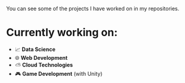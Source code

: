 You can see some of the projects I have worked on in my repositories. 
# Currently working on:
- 📈 **Data Science**
- 🌐 **Web Development**
- ⛅ **Cloud Technologies**
- 🎮 **Game Development** (with Unity)

<!--
**tarakciemre/tarakciemre** is a ✨ _special_ ✨ repository because its `README.md` (this file) appears on your GitHub profile.

Here are some ideas to get you started:

- 🔭 I’m currently working on ...
- 🌱 I’m currently learning ...
- 👯 I’m looking to collaborate on ...
- 🤔 I’m looking for help with ...
- 💬 Ask me about ...
- 📫 How to reach me: ...
- 😄 Pronouns: ...
- ⚡ Fun fact: ...
-->

